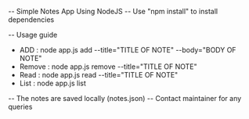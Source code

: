 -- Simple Notes App Using NodeJS
-- Use "npm install" to install dependencies



-- Usage guide
- ADD :
    node app.js add --title="TITLE OF NOTE" --body="BODY OF NOTE"
- Remove :
    node app.js remove --title="TITLE OF NOTE"
- Read :
    node app.js read --title="TITLE OF NOTE"
- List :
    node app.js list

-- The notes are saved locally (notes.json)
-- Contact maintainer for any queries
